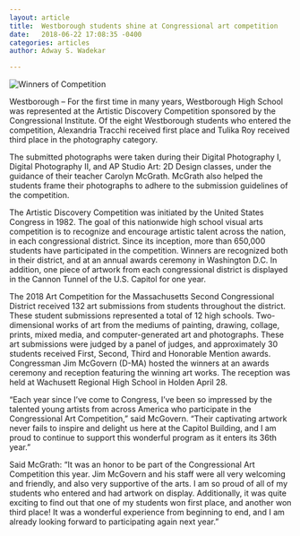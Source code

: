 ```yaml
---
layout: article
title:  Westborough students shine at Congressional art competition
date:   2018-06-22 17:08:35 -0400
categories: articles
author: Adway S. Wadekar

---
```


![Winners of Competition](https://www.communityadvocate.com/wp-content/uploads/Sch-W-art-competition-web-300x176.jpg)

Westborough – For the first time in many years, Westborough High School was represented at the Artistic Discovery Competition sponsored by the Congressional Institute. Of the eight Westborough students who entered the competition, Alexandria Tracchi received first place and Tulika Roy received third place in the photography category.

The submitted photographs were taken during their Digital Photography I, Digital Photography II, and AP Studio Art: 2D Design classes, under the guidance of their teacher Carolyn McGrath. McGrath also helped the students frame their photographs to adhere to the submission guidelines of the competition.

The Artistic Discovery Competition was initiated by the United States Congress in 1982. The goal of this nationwide high school visual arts competition is to recognize and encourage artistic talent across the nation, in each congressional district. Since its inception, more than 650,000 students have participated in the competition. Winners are recognized both in their district, and at an annual awards ceremony in Washington D.C. In addition, one piece of artwork from each congressional district is displayed in the Cannon Tunnel of the U.S. Capitol for one year.

The 2018 Art Competition for the Massachusetts Second Congressional District received 132 art submissions from students throughout the district. These student submissions represented a total of 12 high schools. Two-dimensional works of art from the mediums of painting, drawing, collage, prints, mixed media, and computer-generated art and photographs. These art submissions were judged by a panel of judges, and approximately 30 students received First, Second, Third and Honorable Mention awards. Congressman Jim McGovern (D-MA) hosted the winners at an awards ceremony and reception featuring the winning art works. The reception was held at Wachusett Regional High School in Holden April 28.

“Each year since I’ve come to Congress, I’ve been so impressed by the talented young artists from across America who participate in the Congressional Art Competition,” said McGovern. “Their captivating artwork never fails to inspire and delight us here at the Capitol Building, and I am proud to continue to support this wonderful program as it enters its 36th year.”

Said McGrath: “It was an honor to be part of the Congressional Art Competition this year. Jim McGovern and his staff were all very welcoming and friendly, and also very supportive of the arts. I am so proud of all of my students who entered and had artwork on display. Additionally, it was quite exciting to find out that one of my students won first place, and another won third place! It was a wonderful experience from beginning to end, and I am already looking forward to participating again next year.”

